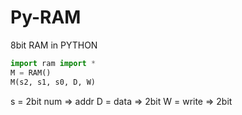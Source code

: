 # Py-RAM
8bit RAM in PYTHON

```py
import ram import *
M = RAM()
M(s2, s1, s0, D, W)
```
s = 2bit num => addr
D = data => 2bit
W = write => 2bit

